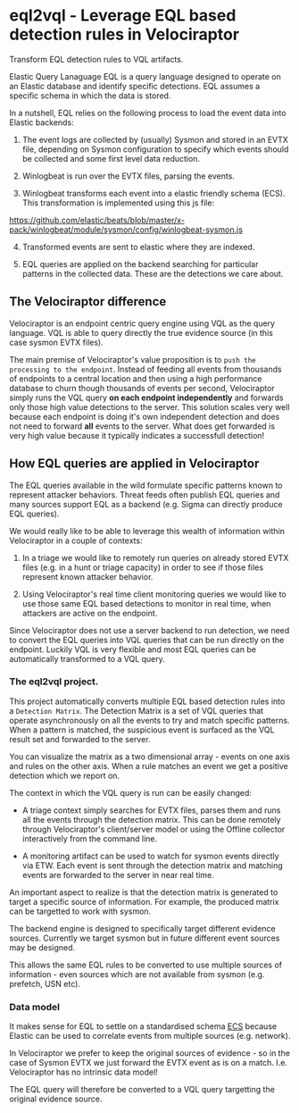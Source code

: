 # eql2vql - Leverage EQL based detection rules in Velociraptor

Transform EQL detection rules to VQL artifacts.

Elastic Query Lanaguage EQL is a query language designed to operate on
an Elastic database and identify specific detections. EQL assumes a
specific schema in which the data is stored.

In a nutshell, EQL relies on the following process to load the event
data into Elastic backends:

1. The event logs are collected by (usually) Sysmon and stored in an
   EVTX file, depending on Sysmon configuration to specify which
   events should be collected and some first level data reduction.

2. Winlogbeat is run over the EVTX files, parsing the events.

3. Winlogbeat transforms each event into a elastic friendly schema
   (ECS). This transformation is implemented using this js file:

https://github.com/elastic/beats/blob/master/x-pack/winlogbeat/module/sysmon/config/winlogbeat-sysmon.js

4. Transformed events are sent to elastic where they are indexed.

5. EQL queries are applied on the backend searching for particular
   patterns in the collected data. These are the detections we care
   about.

## The Velociraptor difference

Velociraptor is an endpoint centric query engine using VQL as the
query language. VQL is able to query directly the true evidence source
(in this case sysmon EVTX files).

The main premise of Velociraptor's value proposition is to `push the
processing to the endpoint`. Instead of feeding all events from
thousands of endpoints to a central location and then using a high
performance database to churn though thousands of events per second,
Velociraptor simply runs the VQL query **on each endpoint
independently** and forwards only those high value detections to the
server. This solution scales very well because each endpoint is doing
it's own independent detection and does not need to forward **all**
events to the server. What does get forwarded is very high value
because it typically indicates a successfull detection!

## How EQL queries are applied in Velociraptor

The EQL queries available in the wild formulate specific patterns
known to represent attacker behaviors. Threat feeds often publish EQL
queries and many sources support EQL as a backend (e.g. Sigma can
directly produce EQL queries).

We would really like to be able to leverage this wealth of information
within Velociraptor in a couple of contexts:

1. In a triage we would like to remotely run queries on already stored
   EVTX files (e.g. in a hunt or triage capacity) in order to see if
   those files represent known attacker behavior.

2. Using Velociraptor's real time client monitoring queries we would
   like to use those same EQL based detections to monitor in real
   time, when attackers are active on the endpoint.

Since Velociraptor does not use a server backend to run detection, we
need to convert the EQL queries into VQL queries that can be run
directly on the endpoint. Luckily VQL is very flexible and most EQL
queries can be automatically transformed to a VQL query.

### The eql2vql project.

This project automatically converts multiple EQL based detection rules
into a `Detection Matrix`. The Detection Matrix is a set of VQL
queries that operate asynchronously on all the events to try and match
specific patterns. When a pattern is matched, the suspicious event is
surfaced as the VQL result set and forwarded to the server.

You can visualize the matrix as a two dimensional array - events on
one axis and rules on the other axis. When a rule matches an event we
get a positive detection which we report on.

The context in which the VQL query is run can be easily changed:

* A triage context simply searches for EVTX files, parses them and
  runs all the events through the detection matrix. This can be done
  remotely through Velociraptor's client/server model or using the
  Offline collector interactively from the command line.

* A monitoring artifact can be used to watch for sysmon events
  directly via ETW. Each event is sent through the detection matrix
  and matching events are forwarded to the server in near real time.

An important aspect to realize is that the detection matrix is
generated to target a specific source of information. For example, the
produced matrix can be targetted to work with sysmon.

The backend engine is designed to specifically target different
evidence sources. Currently we target sysmon but in future different
event sources may be designed.

This allows the same EQL rules to be converted to use multiple sources
of information - even sources which are not available from sysmon
(e.g. prefetch, USN etc).

### Data model

It makes sense for EQL to settle on a standardised schema
[ECS](https://www.elastic.co/guide/en/ecs/current/index.html) because
Elastic can be used to correlate events from multiple sources (e.g. network).

In Velociraptor we prefer to keep the original sources of evidence -
so in the case of Sysmon EVTX we just forward the EVTX event as is on
a match. I.e. Velociraptor has no intrinsic data model!

The EQL query will therefore be converted to a VQL query targetting
the original evidence source.
